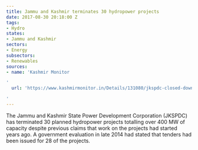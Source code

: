```yaml
---
title: Jammu and Kashmir terminates 30 hydropower projects
date: 2017-08-30 20:18:00 Z
tags:
- Hydro
states:
- Jammu and Kashmir
sectors:
- Energy
subsectors:
- Renewables
sources:
- name: 'Kashmir Monitor

'
  url: 'https://www.kashmirmonitor.in/Details/131080/jkspdc-closed-down-30-projects-worth-400mw-power

'
---
```


The Jammu and Kashmir State Power Development Corporation (JKSPDC) has terminated 30 planned hydropower projects totalling over 400 MW of capacity despite previous claims that work on the projects had started years ago. A government evaluation in late 2014 had stated that tenders had been issued for 28 of the projects. 
